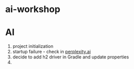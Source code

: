 # ai-workshop

# AI

1. project initialization
2. startup failure - check in [perplexity.ai](https://www.perplexity.ai/search/I-have-generated-BN57ADq.T7WyhmEe3xVBPg?s=c)
3. decide to add h2 driver in Gradle and update properties
4. 

